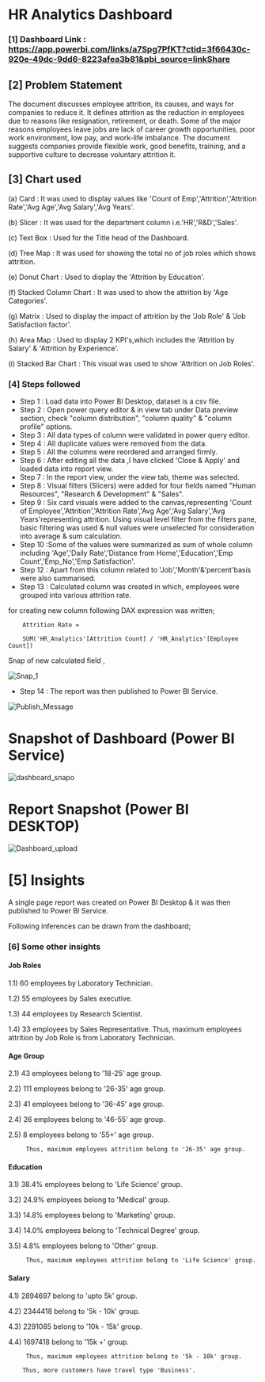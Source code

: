 
# HR Analytics Dashboard

### [1] Dashboard Link : https://app.powerbi.com/links/a7Spg7PfKT?ctid=3f66430c-920e-49dc-9dd6-8223afea3b81&pbi_source=linkShare

## [2] Problem Statement

The document discusses employee attrition, its causes, and ways for companies to reduce it. It defines attrition as the reduction in employees due to reasons like resignation, retirement, or death. Some of the major reasons employees leave jobs are lack of career growth opportunities, poor work environment, low pay, and work-life imbalance. The document suggests companies provide flexible work, good benefits, training, and a supportive culture to decrease voluntary attrition it.

## [3] Chart used 
(a) Card :
          It was used to display values like 'Count of Emp','Attrition','Attrition Rate','Avg Age','Avg Salary','Avg Years'. 

  (b) Slicer :
        It was used for the department column i.e.'HR','R&D','Sales'.

  (c) Text Box :
        Used for the Title head of the Dashboard.

  (d) Tree Map :
        It was used for showing the total no of job roles which shows attrition.
  
  (e) Donut Chart :
        Used to display the 'Attrition by Education'.
  
  (f) Stacked Column Chart :
        It was used to show the attrition by 'Age Categories'.

  (g) Matrix :
        Used to display the impact of attrition by the 'Job Role' & 'Job Satisfaction factor'.
  
  (h) Area Map :
        Used to display 2 KPI's,which includes the 'Attrition by Salary' & 'Attrition by Experience'.
  
  (i) Stacked Bar Chart :
        This visual was used to show 'Attrition on Job Roles'.

### [4] Steps followed 

- Step 1 : Load data into Power BI Desktop, dataset is a csv file.
- Step 2 : Open power query editor & in view tab under Data preview section, check "column distribution", "column quality" & "column profile" options.
- Step 3 : All data types of column were validated in power query editor.
- Step 4 : All duplicate values were removed from the data.
- Step 5 : All the columns were reordered and arranged firmly.
- Step 6 : After editing all the data ,I have clicked 'Close & Apply' and loaded data into report view.
- Step 7 : In the report view, under the view tab, theme was selected. 
- Step 8 : Visual filters (Slicers) were added for four fields named "Human Resources", "Research & Development" & "Sales".
- Step 9 : Six card visuals were added to the canvas,representing 'Count of Employee','Attrition','Attrition Rate','Avg Age','Avg Salary','Avg Years'representing attrition.
           Using visual level filter from the filters pane, basic filtering was used & null values were unselected for consideration into average & sum calculation.
- Step 10 :Some of the values were summarized as sum of whole column including 'Age','Daily Rate','Distance from Home','Education','Emp Count','Emp_No','Emp Satisfaction'.
- Step 12 : Apart from this column related to 'Job','Month'&'percent'basis were also summarised.
- Step 13 : Calculated column was created in which, employees were grouped into various attrition rate.

for creating new column following DAX expression was written;
       
        Attrition Rate = 
        
        SUM('HR_Analytics'[Attrition Count] / 'HR_Analytics'[Employee Count])
        
Snap of new calculated field ,

![Snap_1](https://github.com/Chandan-Sav/Dashboard---HR/assets/121309914/5f41fa69-4566-4e31-8ec1-dbbe9f8be323)

 - Step 14 : The report was then published to Power BI Service.
 
 
![Publish_Message](https://github.com/Chandan-Sav/Dashboard---HR/assets/121309914/d72b96b8-17a3-4f5f-80c5-5facdb9632fd)

# Snapshot of Dashboard (Power BI Service)

![dashboard_snapo](https://github.com/Chandan-Sav/Dashboard---HR/assets/121309914/ded5e4df-a14b-4686-aa75-6580be6c48d9)

 
 # Report Snapshot (Power BI DESKTOP)

 
![Dashboard_upload](https://github.com/Chandan-Sav/Dashboard---HR/assets/121309914/69454b5d-6c2c-414a-a938-d07f57a007f5)

# [5] Insights

A single page report was created on Power BI Desktop & it was then published to Power BI Service.

Following inferences can be drawn from the dashboard;

 ### [6] Some other insights
 
 #### Job Roles
 
 1.1) 60 employees by Laboratory Technician.
 
 1.2) 55 employees by Sales executive.
 
 1.3) 44 employees by Research Scientist.

 1.4) 33 employees by Sales Representative. 
         Thus, maximum employees attrition by Job Role is from Laboratory Technician.
 
 #### Age Group
 
 2.1)  43 employees belong to '18-25' age group.
 
 2.2)  111 employees belong to '26-35' age group.
 
 2.3)  41 employees belong to '36-45' age group.
 
 2.4)  26 employees belong to '46-55' age group.

 2.5)  8 employees belong to '55+' age group.
 
         Thus, maximum employees attrition belong to '26-35' age group.
         
#### Education

 3.1)  38.4% employees belong to 'Life Science'  group.
 
 3.2)  24.9% employees belong to 'Medical' group.
 
 3.3)  14.8% employees belong to 'Marketing' group.
 
 3.4)  14.0% employees belong to 'Technical Degree' group.

 3.5)  4.8% employees belong to 'Other' group.
 
         Thus, maximum employees attrition belong to 'Life Science' group.
         

#### Salary

 4.1)  2894697 belong to 'upto 5k'  group.
 
 4.2)  2344418 belong to '5k - 10k' group.
 
 4.3)  2291085 belong to '10k - 15k' group.
 
 4.4)  1697418 belong to '15k +' group.
 
         Thus, maximum employees attrition belong to '5k - 10k' group.

        Thus, more customers have travel type 'Business'.
